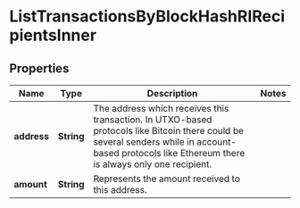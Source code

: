 

# ListTransactionsByBlockHashRIRecipientsInner


## Properties

| Name | Type | Description | Notes |
|------------ | ------------- | ------------- | -------------|
|**address** | **String** | The address which receives this transaction. In UTXO-based protocols like Bitcoin there could be several senders while in account-based protocols like Ethereum there is always only one recipient. |  |
|**amount** | **String** | Represents the amount received to this address. |  |



